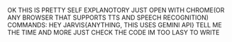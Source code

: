 OK THIS IS PRETTY SELF EXPLANOTORY
JUST OPEN WITH CHROME(OR ANY BROWSER THAT SUPPORTS TTS AND SPEECH RECOGNITION)
COMMANDS:
HEY JARVIS{ANYTHING, THIS USES GEMINI API}
TELL ME THE TIME
AND MORE JUST CHECK THE CODE IM TOO LASY TO WRITE
